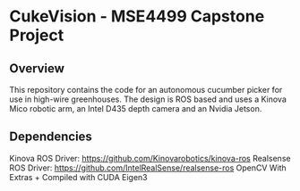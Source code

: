 # CukeVision - MSE4499 Capstone Project

## Overview
This repository contains the code for an autonomous cucumber picker for use in high-wire greenhouses. The design is ROS based and uses a Kinova Mico robotic arm, an Intel D435 depth camera and an Nvidia Jetson. 


## Dependencies

Kinova ROS Driver: https://github.com/Kinovarobotics/kinova-ros 
Realsense ROS  Driver: https://github.com/IntelRealSense/realsense-ros 
OpenCV With Extras + Compiled with CUDA
Eigen3





